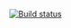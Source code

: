 [![Build status](https://ci.appveyor.com/api/projects/status/nb7uufafv3jxnknj?svg=true)](https://ci.appveyor.com/project/feel-the-dz3n/tenenv)